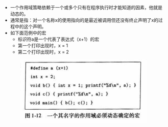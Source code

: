 
* 一个作用域策略依赖于一个或多个只有在程序执行时才能知道的因素，他就是动态的。
* 通常是指：对一个名称x的使用指向的是最近被调用但还没有终止声明了x的过程中的这个声明。
* 如下面范例中的宏
    - 标识符a是一个代表了表达式（x+1）的宏
    - 第一个打印出现时，x = 1
    - 第二个打印出现时，x = 2

<div align=center><img alt="图1.12 - 作用域必须动态确定的宏.jpg" src="https://raw.githubusercontent.com/NorthFacing/step-by-compiler/master/dragon-book/src/main/java/chapter01/_1_6_Programming_Language_Basics/图1.12 - 作用域必须动态确定的宏.jpg" height="200"/></div>

